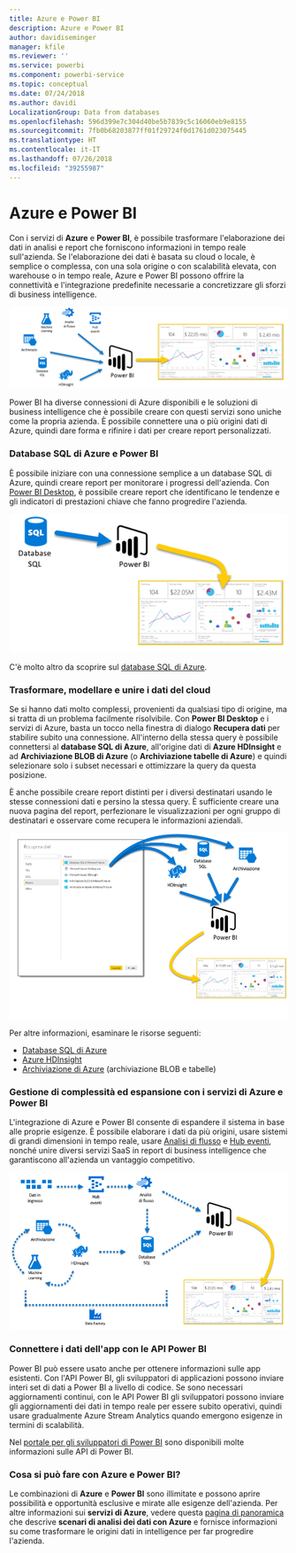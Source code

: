 ```yaml
---
title: Azure e Power BI
description: Azure e Power BI
author: davidiseminger
manager: kfile
ms.reviewer: ''
ms.service: powerbi
ms.component: powerbi-service
ms.topic: conceptual
ms.date: 07/24/2018
ms.author: davidi
LocalizationGroup: Data from databases
ms.openlocfilehash: 596d399e7c304d40be5b7839c5c16060eb9e8155
ms.sourcegitcommit: 7fb0b68203877ff01f29724f0d1761d023075445
ms.translationtype: HT
ms.contentlocale: it-IT
ms.lasthandoff: 07/26/2018
ms.locfileid: "39255987"
---
```

# <a name="azure-and-power-bi"></a>Azure e Power BI
Con i servizi di **Azure** e **Power BI**, è possibile trasformare l'elaborazione dei dati in analisi e report che forniscono informazioni in tempo reale sull'azienda. Se l'elaborazione dei dati è basata su cloud o locale, è semplice o complessa, con una sola origine o con scalabilità elevata, con warehouse o in tempo reale, Azure e Power BI possono offrire la connettività e l'integrazione predefinite necessarie a concretizzare gli sforzi di business intelligence.

![](media/service-azure-and-power-bi/azure_1.png)

Power BI ha diverse connessioni di Azure disponibili e le soluzioni di business intelligence che è possibile creare con questi servizi sono uniche come la propria azienda. È possibile connettere una o più origini dati di Azure, quindi dare forma e rifinire i dati per creare report personalizzati.

### <a name="azure-sql-database-and-power-bi"></a>Database SQL di Azure e Power BI
È possibile iniziare con una connessione semplice a un database SQL di Azure, quindi creare report per monitorare i progressi dell'azienda. Con [Power BI Desktop](desktop-getting-started.md), è possibile creare report che identificano le tendenze e gli indicatori di prestazioni chiave che fanno progredire l'azienda.

![](media/service-azure-and-power-bi/azure_2_sqltopbi.png)

C'è molto altro da scoprire sul [database SQL di Azure](http://azure.microsoft.com/services/sql-database/).

### <a name="transform-shape-and-merge-your-cloud-data"></a>Trasformare, modellare e unire i dati del cloud
Se si hanno dati molto complessi, provenienti da qualsiasi tipo di origine, ma si tratta di un problema facilmente risolvibile. Con **Power BI Desktop** e i servizi di Azure, basta un tocco nella finestra di dialogo **Recupera dati** per stabilire subito una connessione. All'interno della stessa query è possibile connettersi al **database SQL di Azure**, all'origine dati di **Azure HDInsight** e ad **Archiviazione BLOB di Azure** (o **Archiviazione tabelle di Azure**) e quindi selezionare solo i subset necessari e ottimizzare la query da questa posizione.

È anche possibile creare report distinti per i diversi destinatari usando le stesse connessioni dati e persino la stessa query. È sufficiente creare una nuova pagina del report, perfezionare le visualizzazioni per ogni gruppo di destinatari e osservare come recupera le informazioni aziendali.

![](media/service-azure-and-power-bi/azure_3_multipletopbi.png)

Per altre informazioni, esaminare le risorse seguenti:

* [Database SQL di Azure](http://azure.microsoft.com/services/sql-database/)
* [Azure HDInsight](http://azure.microsoft.com/services/hdinsight/)
* [Archiviazione di Azure](http://azure.microsoft.com/services/storage/) (archiviazione BLOB e tabelle)

### <a name="get-complex-and-ahead-using-azure-services-and-power-bi"></a>Gestione di complessità ed espansione con i servizi di Azure e Power BI
L'integrazione di Azure e Power BI consente di espandere il sistema in base alle proprie esigenze. È possibile elaborare i dati da più origini, usare sistemi di grandi dimensioni in tempo reale, usare [Analisi di flusso](http://azure.microsoft.com/services/stream-analytics/) e [Hub eventi](http://azure.microsoft.com/services/event-hubs/), nonché unire diversi servizi SaaS in report di business intelligence che garantiscono all'azienda un vantaggio competitivo.

![](media/service-azure-and-power-bi/azure_4_complex.png)

### <a name="connect-your-app-data-using-power-bi-apis"></a>Connettere i dati dell'app con le API Power BI
Power BI può essere usato anche per ottenere informazioni sulle app esistenti. Con l'API Power BI, gli sviluppatori di applicazioni possono inviare interi set di dati a Power BI a livello di codice. Se sono necessari aggiornamenti continui, con le API Power BI gli sviluppatori possono inviare gli aggiornamenti dei dati in tempo reale per essere subito operativi, quindi usare gradualmente Azure Stream Analytics quando emergono esigenze in termini di scalabilità.

Nel [portale per gli sviluppatori di Power BI](http://dev.powerbi.com) sono disponibili molte informazioni sulle API di Power BI. 

### <a name="what-could-you-do-with-azure-and-power-bi"></a>Cosa si può fare con Azure e Power BI?
Le combinazioni di **Azure** e **Power BI** sono illimitate e possono aprire possibilità e opportunità esclusive e mirate alle esigenze dell'azienda. Per altre informazioni sui **servizi di Azure**, vedere questa [pagina di panoramica](http://go.microsoft.com/fwlink/?LinkId=535031&clcid=0x409) che descrive **scenari di analisi dei dati con Azure** e fornisce informazioni su come trasformare le origini dati in intelligence per far progredire l'azienda.

